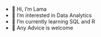 - 👋 Hi, I’m Lama
- 👀 I’m interested in Data Analytics
- 🌱 I’m currently learning SQL and R
- 💞️ Any Advice is welcome

